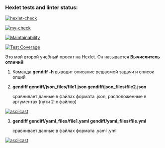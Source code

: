 ### Hexlet tests and linter status:

[![hexlet-check](https://github.com/ilia-rassolov/python-project-50/actions/workflows/hexlet-check.yml/badge.svg)](https://github.com/ilia-rassolov/python-project-50/actions/workflows/hexlet-check.yml)

[![my-check](https://github.com/ilia-rassolov/python-project-50/actions/workflows/my-check.yml/badge.svg)](https://github.com/ilia-rassolov/python-project-50/actions/workflows/my-check.yml)

[![Maintainability](https://api.codeclimate.com/v1/badges/a723eafeff9ce50f593f/maintainability)](https://codeclimate.com/github/ilia-rassolov/python-project-50/maintainability)

[![Test Coverage](https://api.codeclimate.com/v1/badges/a723eafeff9ce50f593f/test_coverage)](https://codeclimate.com/github/ilia-rassolov/python-project-50/test_coverage)


Это мой второй учебный проект на Hexlet. Он называется **Вычислитель отличий**

1. Команда **gendiff -h** выводит описание решаемой задачи и список опций

2. **gendiff gendiff/json_files/file1.json gendiff/json_files/file2.json** 

   сравнивает данные в файлах формата .json, расположенные в аргументах (пути 2-х файлов)


[![asciicast](https://asciinema.org/a/OHyPacXfjy2BaJmTb3GngHDX9.svg)](https://asciinema.org/a/OHyPacXfjy2BaJmTb3GngHDX9)

3. **gendiff gendiff/yaml_files/file1.yaml gendiff/yaml_files/file.yml** 

   сравнивает данные в файлах формата .yaml .yml


[![asciicast](https://asciinema.org/a/4gPnydJ1xEsY6mBPO4adSVsSx.svg)](https://asciinema.org/a/4gPnydJ1xEsY6mBPO4adSVsSx)



